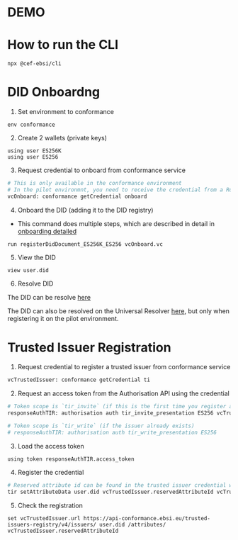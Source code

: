 # DEMO

# How to run the CLI

```sh
npx @cef-ebsi/cli
```

# DID Onboardng

1. Set environment to conformance

```
env conformance
```

2. Create 2 wallets (private keys)

```
using user ES256K
using user ES256
```

3. Request credential to onboard from conformance service

```sh
# This is only available in the conformance environment
# In the pilot environmnt, you need to receive the credential from a Root TAO or TAO
vcOnboard: conformance getCredential onboard
```

4. Onboard the DID (adding it to the DID registry)

- This command does multiple steps, which are described in detail in [onboarding detailed](onboard/detailed.md)

```sh
run registerDidDocument_ES256K_ES256 vcOnboard.vc
```

5. View the DID

```
view user.did
```

6. Resolve DID

The DID can be resolve [here](https://hub.ebsi.eu/tools/did-resolver)

The DID can also be resolved on the Universal Resolver [here](https://dev.uniresolver.io/#/resolver), but only when registering it on the pilot environment.

# Trusted Issuer Registration

1. Request credential to register a trusted issuer from conformance service

```sh
vcTrustedIssuer: conformance getCredential ti
```

2. Request an access token from the Authorisation API using the credential

```sh
# Token scope is `tir_invite` (if this is the first time you register a Trusted Issuer)
responseAuthTIR: authorisation auth tir_invite_presentation ES256 vcTrustedIssuer.vc

# Token scope is `tir_write` (if the issuer already exists)
# responseAuthTIR: authorisation auth tir_write_presentation ES256
```

3. Load the access token

```
using token responseAuthTIR.access_token
```

4. Register the credential

```sh
# Reserved attribute id can be found in the trusted issuer credential we received
tir setAttributeData user.did vcTrustedIssuer.reservedAttributeId vcTrustedIssuer.vc
```

5. Check the registration

```
set vcTrustedIssuer.url https://api-conformance.ebsi.eu/trusted-issuers-registry/v4/issuers/ user.did /attributes/ vcTrustedIssuer.reservedAttributeId
```
